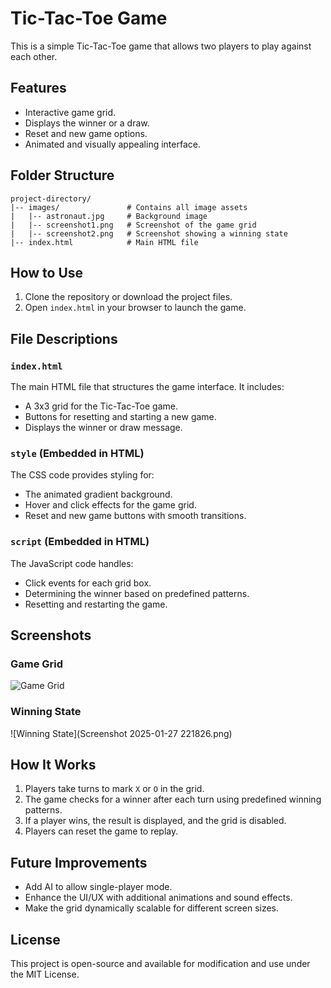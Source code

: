# Tic-Tac-Toe Game

This is a simple Tic-Tac-Toe game that allows two players to play against each other.

## Features

- Interactive game grid.
- Displays the winner or a draw.
- Reset and new game options.
- Animated and visually appealing interface.

## Folder Structure

```
project-directory/
|-- images/               # Contains all image assets
|   |-- astronaut.jpg     # Background image
|   |-- screenshot1.png   # Screenshot of the game grid
|   |-- screenshot2.png   # Screenshot showing a winning state
|-- index.html            # Main HTML file
```

## How to Use

1. Clone the repository or download the project files.
2. Open `index.html` in your browser to launch the game.

## File Descriptions

### `index.html`

The main HTML file that structures the game interface. It includes:

- A 3x3 grid for the Tic-Tac-Toe game.
- Buttons for resetting and starting a new game.
- Displays the winner or draw message.

### `style` (Embedded in HTML)

The CSS code provides styling for:

- The animated gradient background.
- Hover and click effects for the game grid.
- Reset and new game buttons with smooth transitions.

### `script` (Embedded in HTML)

The JavaScript code handles:

- Click events for each grid box.
- Determining the winner based on predefined patterns.
- Resetting and restarting the game.

## Screenshots

### Game Grid
![Game Grid](images/screenshot1.png)

### Winning State
![Winning State](Screenshot 2025-01-27 221826.png)

## How It Works

1. Players take turns to mark `X` or `O` in the grid.
2. The game checks for a winner after each turn using predefined winning patterns.
3. If a player wins, the result is displayed, and the grid is disabled.
4. Players can reset the game to replay.

## Future Improvements

- Add AI to allow single-player mode.
- Enhance the UI/UX with additional animations and sound effects.
- Make the grid dynamically scalable for different screen sizes.

## License

This project is open-source and available for modification and use under the MIT License.

